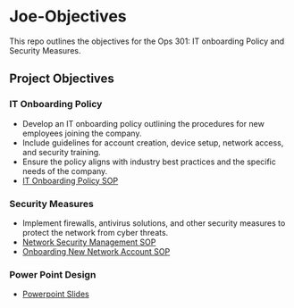 # Joe-Objectives
This repo outlines the objectives for the Ops 301: IT onboarding Policy and Security Measures.
## Project Objectives
### IT Onboarding Policy
- Develop an IT onboarding policy outlining the procedures for new employees joining the company.
- Include guidelines for account creation, device setup, network access, and security training.
- Ensure the policy aligns with industry best practices and the specific needs of the company.
- [IT Onboarding Policy SOP](https://docs.google.com/document/d/1OHB1r90lTKsEwDyJiyXOMeUkVNwHLOl0LqFEfMfvaHs/edit?usp=sharing)
### Security Measures
- Implement firewalls, antivirus solutions, and other security measures to protect the network from cyber threats.
- [Network Security Management SOP](https://docs.google.com/document/d/1LYDU7ZyenAcrx8hT3hCbAcThnAtpjprd1tNITFmSIdw/edit?usp=sharing)
- [Onboarding New Network Account SOP](https://docs.google.com/document/d/1WYyXCVyPhrdDzCl5i84eMSofvl1sZ-9r3J3miXLS6PA/edit?usp=drive_link) 
### Power Point Design
- [Powerpoint Slides](https://docs.google.com/presentation/d/1VdFY9BPJbuKKx8WOL7bA25qSUUvEDsWllXdZ9kFxL5o/edit?usp=sharing)
